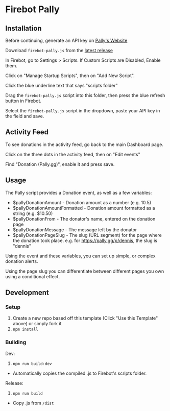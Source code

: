 # Firebot Pally

## Installation

Before continuing, generate an API key on [Pally's Website](https://pally.gg/dashboard/settings/api-keys)

Download `firebot-pally.js` from the [latest release](https://github.com/dennisrijsdijk/firebot-script-pallygg/releases/latest)

In Firebot, go to Settings > Scripts. If Custom Scripts are Disabled, Enable them.

Click on "Manage Startup Scripts", then on "Add New Script".

Click the blue underline text that says "scripts folder"

Drag the `firebot-pally.js` script into this folder, then press the blue refresh button in Firebot.

Select the `firebot-pally.js` script in the dropdown, paste your API key in the field and save.

## Activity Feed

To see donations in the activity feed, go back to the main Dashboard page.

Click on the three dots in the activity feed, then on "Edit events"

Find "Donation (Pally.gg)", enable it and press save.

## Usage

The Pally script provides a Donation event, as well as a few variables:
- $pallyDonationAmount - Donation amount as a number (e.g. 10.5)
- $pallyDonationAmountFormatted - Donation amount formatted as a string (e.g. $10.50)
- $pallyDonationFrom - The donator's name, entered on the donation page
- $pallyDonationMessage - The message left by the donator
- $pallyDonationPageSlug - The slug (URL segment) for the page where the donation took place. e.g. for https://pally.gg/p/dennis, the slug is "dennis"

Using the event and these variables, you can set up simple, or complex donation alerts.

Using the page slug you can differentiate between different pages you own using a conditional effect.

## Development

### Setup
1. Create a new repo based off this template (Click "Use this Template" above) or simply fork it
2. `npm install`

### Building
Dev:
1. `npm run build:dev`
- Automatically copies the compiled .js to Firebot's scripts folder.

Release:
1. `npm run build`
- Copy .js from `/dist`